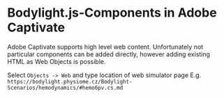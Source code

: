 # Bodylight.js-Components in Adobe Captivate

Adobe Captivate supports high level web content. Unfortunately not particular components can be added directly, however adding 
existing HTML as Web Objects is possible.
  
Select `Objects -> Web` and type location of web simulator page E.g. `https://bodylight.physiome.cz/Bodylight-Scenarios/hemodynamics/#hemo6pv.cs.md` 
